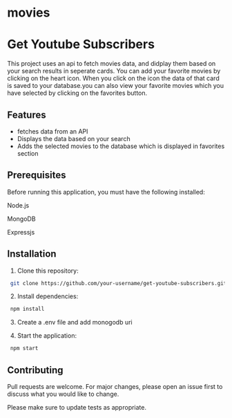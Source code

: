 # movies


# Get Youtube Subscribers
This project uses an api to fetch movies data, and didplay them based on your search results in seperate cards.
You can add your favorite movies by clicking on the heart icon. When you click on the icon the data of that card is saved to your database.you can also view your favorite movies which you have selected by clicking on the favorites button.

## Features

- fetches data from an API
- Displays the data based on your search
- Adds the selected movies to the database which is displayed in favorites section




## Prerequisites

Before running this application, you must have the following installed:

Node.js

MongoDB

Expressjs

## Installation

1. Clone this repository:

```bash
 git clone https://github.com/your-username/get-youtube-subscribers.git
```

2. Install dependencies:

```bash
 npm install
```

3. Create a .env file and add monogodb uri


5. Start the application:

```bash
 npm start
```



## Contributing

Pull requests are welcome. For major changes, please open an issue first
to discuss what you would like to change.

Please make sure to update tests as appropriate.


